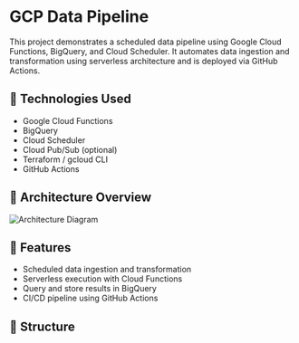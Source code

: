 # GCP Data Pipeline

This project demonstrates a scheduled data pipeline using Google Cloud Functions, BigQuery, and Cloud Scheduler. It automates data ingestion and transformation using serverless architecture and is deployed via GitHub Actions.

## 🔧 Technologies Used
- Google Cloud Functions
- BigQuery
- Cloud Scheduler
- Cloud Pub/Sub (optional)
- Terraform / gcloud CLI
- GitHub Actions

## 🧱 Architecture Overview
![Architecture Diagram](architecture.png)

## 🚀 Features
- Scheduled data ingestion and transformation
- Serverless execution with Cloud Functions
- Query and store results in BigQuery
- CI/CD pipeline using GitHub Actions

## 📁 Structure
